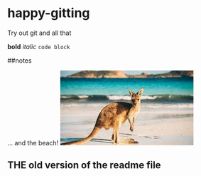 # happy-gitting
Try out git and all that


**bold**
_italic_
`code block`

##notes

... and the beach!
![Kangaroo on the Beach](other_kangaroo.jpg)



## THE old version of the readme file

